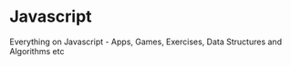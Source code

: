 # Javascript
Everything  on Javascript - Apps, Games, Exercises, Data Structures and Algorithms etc

